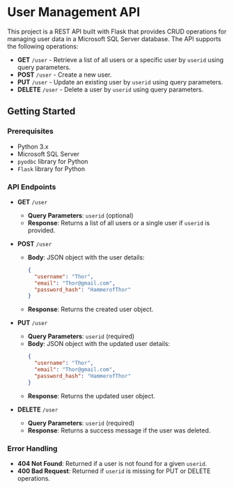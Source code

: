# User Management API

This project is a REST API built with Flask that provides CRUD operations for managing user data in a Microsoft SQL Server database. The API supports the following operations:

- **GET** `/user` - Retrieve a list of all users or a specific user by `userid` using query parameters.
- **POST** `/user` - Create a new user.
- **PUT** `/user` - Update an existing user by `userid` using query parameters.
- **DELETE** `/user` - Delete a user by `userid` using query parameters.

## Getting Started

### Prerequisites

- Python 3.x
- Microsoft SQL Server
- `pyodbc` library for Python
- `Flask` library for Python

### API Endpoints

- **GET** `/user`
  - **Query Parameters**: `userid` (optional)
  - **Response**: Returns a list of all users or a single user if `userid` is provided.

- **POST** `/user`
  - **Body**: JSON object with the user details:
    ```json
    {
      "username": "Thor",
      "email": "Thor@gmail.com",
      "password_hash": "HammerofThor"
    }
    ```
  - **Response**: Returns the created user object.

- **PUT** `/user`
  - **Query Parameters**: `userid` (required)
  - **Body**: JSON object with the updated user details:
    ```json
    {
      "username": "Thor",
      "email": "Thor@gmail.com",
      "password_hash": "HammerofThor"
    }
    ```
  - **Response**: Returns the updated user object.

- **DELETE** `/user`
  - **Query Parameters**: `userid` (required)
  - **Response**: Returns a success message if the user was deleted.

### Error Handling

- **404 Not Found**: Returned if a user is not found for a given `userid`.
- **400 Bad Request**: Returned if `userid` is missing for PUT or DELETE operations.


